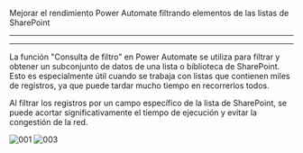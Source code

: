  Mejorar el rendimiento Power Automate filtrando elementos de las listas de SharePoint
 
 **********
 **********

La función "Consulta de filtro" en Power Automate se utiliza para filtrar y obtener un subconjunto de datos de una lista o biblioteca de SharePoint. Esto es especialmente útil cuando se trabaja con listas que contienen miles de registros, ya que puede tardar mucho tiempo en recorrerlos todos.

Al filtrar los registros por un campo específico de la lista de SharePoint, se puede acortar significativamente el tiempo de ejecución y evitar la congestión de la red.

![001](https://github.com/ikergeo/PA_get-elements_filter/assets/133197538/f2aaaa6d-cdb4-4528-955b-756d5970164f)
![003](https://github.com/ikergeo/PA_get-elements_filter/assets/133197538/5b37d165-b34b-45cd-8cbd-992d59b9d7e1)
